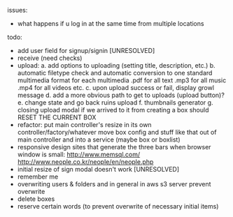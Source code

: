 issues:
- what happens if u log in at the same time from multiple locations

todo:
- add user field for signup/signin [UNRESOLVED]
- receive (need checks)
- upload:
	a. add options to uploading (setting title, description, etc.)
	b. automatic filetype check and automatic conversion to one standard multimedia format for each multimedia
		.pdf for all text
		.mp3 for all music
		.mp4 for all videos
		etc.
	c. upon upload success or fail, display growl message
	d. add a more obvious path to get to uploads (upload button)?
	e. change state and go back ruins upload
	f. thumbnails generator
	g. closing upload modal if we arrived to it from creating a box should RESET THE CURRENT BOX
- refactor:
	put main controller's resize in its own controller/factory/whatever
	move box config and stuff like that out of main controller and into a service (maybe box or boxlist)
- responsive design
	sites that generate the three bars when browser window is small:
		http://www.memsql.com/
		http://www.neople.co.kr/neople/en/neople.php
- initial resize of sign modal doesn't work [UNRESOLVED]
- remember me
- overwriting users & folders and in general in aws s3 server
	prevent overwrite
- delete boxes
- reserve certain words (to prevent overwrite of necessary initial items)